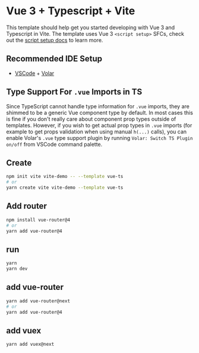 # Vue 3 + Typescript + Vite

This template should help get you started developing with Vue 3 and Typescript in Vite. The template uses Vue 3 `<script setup>` SFCs, check out the [script setup docs](https://v3.vuejs.org/api/sfc-script-setup.html#sfc-script-setup) to learn more.

## Recommended IDE Setup

- [VSCode](https://code.visualstudio.com/) + [Volar](https://marketplace.visualstudio.com/items?itemName=johnsoncodehk.volar)

## Type Support For `.vue` Imports in TS

Since TypeScript cannot handle type information for `.vue` imports, they are shimmed to be a generic Vue component type by default. In most cases this is fine if you don't really care about component prop types outside of templates. However, if you wish to get actual prop types in `.vue` imports (for example to get props validation when using manual `h(...)` calls), you can enable Volar's `.vue` type support plugin by running `Volar: Switch TS Plugin on/off` from VSCode command palette.

## Create

```bash
npm init vite vite-demo -- --template vue-ts
# or
yarn create vite vite-demo --template vue-ts
```

## Add router

```bash
npm install vue-router@4
# or
yarn add vue-router@4
```

## run

```bash
yarn
yarn dev
```

## add vue-router

```bash
yarn add vue-router@next
# or
yarn add vue-router@4
```

## add vuex

```bash
yarn add vuex@next
```
